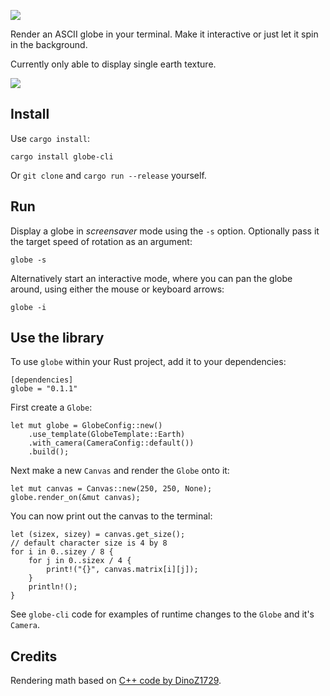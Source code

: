 ![](.github/globe_logo.png)

Render an ASCII globe in your terminal. Make it interactive or just let it
spin in the background.

Currently only able to display single earth texture.

![](.github/earth_dragging.gif)

## Install

Use `cargo install`:
```
cargo install globe-cli
```

Or `git clone` and `cargo run --release` yourself.


## Run

Display a globe in *screensaver* mode using the `-s` option. Optionally pass
it the target speed of rotation as an argument: 
```
globe -s 
```

Alternatively start an interactive mode, where you can pan the globe around,
using either the mouse or keyboard arrows:
```
globe -i
```


## Use the library

To use `globe` within your Rust project, add it to your dependencies:
```
[dependencies]
globe = "0.1.1"
```

First create a `Globe`:
```
let mut globe = GlobeConfig::new()
    .use_template(GlobeTemplate::Earth)
    .with_camera(CameraConfig::default())
    .build();
```

Next make a new `Canvas` and render the `Globe` onto it:
```
let mut canvas = Canvas::new(250, 250, None);
globe.render_on(&mut canvas);
```

You can now print out the canvas to the terminal:
```
let (sizex, sizey) = canvas.get_size();
// default character size is 4 by 8
for i in 0..sizey / 8 {
    for j in 0..sizex / 4 {
        print!("{}", canvas.matrix[i][j]);
    }
    println!();
}
``` 

See `globe-cli` code for examples of runtime changes to the `Globe` and it's
`Camera`.

## Credits

Rendering math based on 
[C++ code by DinoZ1729](https://github.com/DinoZ1729/Earth).
